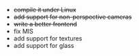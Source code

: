 + ~~compile it under Linux~~
+ ~~add support for non-perspective cameras~~
+ ~~write a better frontend~~
+ fix MIS
+ add support for textures
+ add support for glass